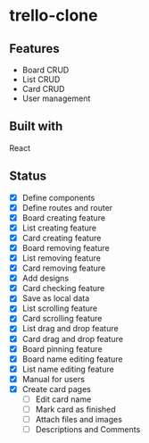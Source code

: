 # trello-clone

## Features
* Board CRUD
* List CRUD
* Card CRUD
* User management

## Built with
React

## Status
* [x] Define components 
* [x] Define routes and router
* [x] Board creating feature
* [x] List creating feature
* [x] Card creating feature
* [x] Board removing feature
* [x] List removing feature
* [x] Card removing feature
* [x] Add designs
* [x] Card checking feature
* [x] Save as local data
* [x] List scrolling feature
* [x] Card scrolling feature
* [x] List drag and drop feature
* [x] Card drag and drop feature
* [x] Board pinning feature
* [x] Board name editing feature
* [x] List name editing feature
* [x] Manual for users
* [x] Create card pages
    * [ ] Edit card name
    * [ ] Mark card as finished
    * [ ] Attach files and images
    * [ ] Descriptions and Comments